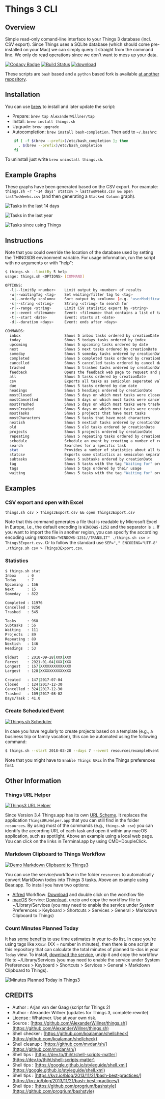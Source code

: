 # Things 3 CLI

## Overview

Simple read-only comand-line interface to your Things 3 database (incl. CSV export). Since Things uses a SQLite database (which should come pre-installed on your Mac) we can simply query it straight from the command line. We only do read operations since we don't want to mess up your data.

[![Codacy Badge](https://api.codacy.com/project/badge/Grade/62336d873da240ac89188efdb9f50d8b)](https://app.codacy.com/app/AlexanderWillner/things.sh?utm_source=github.com&utm_medium=referral&utm_content=AlexanderWillner/things.sh&utm_campaign=Badge_Grade_Dashboard)
[![Build Status](https://travis-ci.org/AlexanderWillner/things.sh.svg?branch=master)](https://travis-ci.org/AlexanderWillner/things.sh) [![download](https://img.shields.io/github/downloads/AlexanderWillner/things.sh/total)](https://github.com/AlexanderWillner/things.sh/releases)

These scripts are `bash` based and a `python` based fork is available [at another repository](https://github.com/AlexanderWillner/KanbanView).

## Installation

You can use [brew](https://brew.sh) to install and later update the script:

- Prepare: ```brew tap AlexanderWillner/tap```
- Install: ```brew install things.sh```
- Upgrade: ```brew upgrade```
- Autocompletion: ```brew install bash-completion```. Then add to ```~/.bashrc```:

```bash
    if [ -f $(brew --prefix)/etc/bash_completion ]; then
      . $(brew --prefix)/etc/bash_completion
    fi
```

To uninstall just write `brew uninstall things.sh`.

## Example Graphs

These graphs have been generated based on the CSV export. For example: ```things.sh -r '-14 days' statcsv > lastTwoWeeks.csv && open lastTwoWeeks.csv``` (and then generating a ```Stacked Column``` graph).

![Tasks in the last 14 days](img/example3.jpg)

![Tasks in the last year](img/example1.jpg)

![Tasks since using Things](img/example2.jpg)

## Instructions

Note that you could override the location of the database used by setting the THINGSDB environment variable. For usage information, run the script with no arguments or with "help":

```bash
$ things.sh --limitBy 5 help
usage: things.sh <OPTIONS> [COMMAND]

OPTIONS:
  -l|--limitBy <number>    Limit output by <number> of results
  -w|--waitingTag <tag>    Set waiting/filter tag to <tag>
  -o|--orderBy <column>    Sort output by <column> (e.g. 'userModificationDate' or 'creationDate')
  -s|--string <string>     String <string> to search for
  -r|--range <string>      Limit CSV statistic export by <string>
  -e|--event <filename>    Event: <filename> that contains a list of tasks
  -t|--start <date>        Event: starts at <date>
  -d|--duration <days>     Event: ends after <days>

COMMANDS:
  inbox                    Shows 5 inbox tasks ordered by creationDate
  today                    Shows 5 todays tasks ordered by index
  upcoming                 Shows 5 upcoming tasks ordered by date
  next                     Shows 5 next tasks ordered by creationDate
  someday                  Shows 5 someday tasks ordered by creationDate
  completed                Shows 5 completed tasks ordered by creationDate
  cancelled                Shows 5 cancelled tasks ordered by cancel date
  trashed                  Shows 5 trashed tasks ordered by creationDate
  feedback                 Opens the feedback web page to request and propose changes
  all                      Shows 5 tasks ordered by creationDate
  csv                      Exports all tasks as semicolon seperated values incl. notes and Excel friendly
  due                      Shows 5 tasks ordered by due date
  headings                 Shows 5 headings ordered by creationDate
  mostClosed               Shows 5 days on which most tasks were closed
  mostCancelled            Shows 5 days on which most tasks were cancelled
  mostTrashed              Shows 5 days on which most tasks were trashed
  mostCreated              Shows 5 days on which most tasks were created
  mostTasks                Shows 5 projects that have most tasks
  mostCharacters           Shows 5 tasks that have most characters
  nextish                  Shows 5 nextish tasks ordered by creationDate
  old                      Shows 5 old tasks ordered by creationDate
  projects                 Shows 5 projects ordered by creationDate
  repeating                Shows 5 repeating tasks ordered by creationDate
  schedule                 Schedule an event by creating a number of related tasks
  search                   Searches for a specific task
  stat                     Provides a number of statistics about all tasks
  statcsv                  Exports some statistics as semicolon separated values for -1 year
  subtasks                 Shows 5 subtasks ordered by creationDate
  tag                      Shows 5 tasks with the tag "Waiting for" ordered by "creationDate"
  tags                     Shows 5 tags ordered by their usage
  waiting                  Shows 5 tasks with the tag "Waiting for" ordered by "creationDate"
```

## Examples

### CSV export and open with Excel

```things.sh csv > Things3Export.csv && open Things3Export.csv```

Note that this command generates a file that is readable by Microsoft Excel in Europe, i.e., the default encoding is ```WINDOWS-1252``` and the separator is ```;```. If you want to import the file in another region, you can specify the according encoding using ```ENCODING="WINDOWS-1251//TRANSLIT" ./things.sh csv > Things3Export.csv```. Or to follow the standard use ```SEP="," ENCODING="UTF-8" ./things.sh csv > Things3Export.csv```.

### Statistics

```bash
$ things.sh stat
Inbox     : 0
Today     : 7
Upcoming  : 156
Next      : 15
Someday   : 822

Completed : 11976
Cancelled : 9250
Trashed   : 545

Tasks     : 968
Subtasks  : 56
Waiting   : 111
Projects  : 89
Repeating : 89
Nextish   : 146
Headings  : 53

Oldest    : 2010-09-28|XXX|XXX
Farest    : 2021-01-04|XXX|XXX
Longest   : 167|XXXXXXXXXXXXXX
Largest   : 128|XXXXXXXXXXXXXX

Created   : 147|2017-07-04
Closed    : 124|2017-12-30
Cancelled : 324|2017-12-30
Trashed   : 109|2017-08-02
Days/Task : 41.0
```

### Create Scheduled Event

[![Things.sh Scheduler](https://j.gifs.com/VPrxp9.gif)](https://youtu.be/npOYItkLuhU)

In case you have regularly to create projects based on a template (e.g., a business trip or family vacation), this can be automated using the following command:

```bash
$ things.sh --start 2018-03-20 --days 7 --event resources/exampleEvent.thingslist schedule
```

Note that you might have to ```Enable Things URLs``` in the Things preferences first.

## Other Information

### Things URL Helper

[![Things3 URL Helper](https://j.gifs.com/59VllB.gif)](https://youtu.be/6niSmdXanug)

Since Version 3.4 Things.app has its own [URL Scheme](https://support.culturedcode.com/customer/en/portal/articles/2803573). It replaces the application ```ThingsURLHelper.app``` that you can still find in the folder ```resources```. By using most of the commands (e.g., ```things.sh csv```) you can identify the according URL of each task and open it within any macOS application, such as spotlight. Above an example using a local web page. You can click on the links in Terminal.app by using CMD+DoupleClick.

### Markdown Clipboard to Things Workflow

[![Demo Markdown Clipbaord to Things3](https://j.gifs.com/gL8kx9.gif)](https://youtu.be/HTaxOkZb9S4)

You can use the service/workflow in the folder ```resources``` to automatically convert MarkDown todos into Things 3 tasks. Above an example using Bear.app. To install you have two options:

- [Alfred](https://www.alfredapp.com/blog/tips-and-tricks/tutorial-importing-and-setting-up-alfred-workflows/) Workflow: [Download](https://github.com/AlexanderWillner/things.sh/blob/master/resources/Markdown%20Clipboard%20to%20Things.alfredworkflow?raw=true) and double click on the workflow file
- [macOS](https://support.apple.com/kb/PH25241) Service: [Download](https://github.com/AlexanderWillner/things.sh/blob/master/resources/Markdown%20Clipboard%20to%20Things.workflow.zip?raw=true), unzip and copy the workflow file to ~/Library/Services (you may need to enable the service under System Preferences > Keyboard > Shortcuts > Services > General > Markdown Clipboard to Things)

### Count Minutes Planned Today

It has [some benefits](https://blog.amazingmarvin.com/5-benefits-of-using-time-estimates-in-your-to-do-list/) to use time estimates in your to-do list. In case you're using tags like ```XXmin``` (XX = number in minutes), then there is one script in this repository that can calculate the total minutes of planned to-dos in your ```Today``` view. To install, [download the service](https://github.com/AlexanderWillner/things.sh/blob/master/resources/MinutesTodayInThings.zip?raw=true), unzip it and copy the workflow file to ~/Library/Services (you may need to enable the service under System Preferences > Keyboard > Shortcuts > Services > General > Markdown Clipboard to Things).

![Minutes Planned Today in Things3](img/todayMinutes.png)

## CREDITS

- Author        : Arjan van der Gaag (script for Things 2)
- Author        : Alexander Willner (updates for Things 3, complete rewrite)
- License       : Whatever. Use at your own risk.
- Source        : [https://github.com/AlexanderWillner/things.sh](https://github.com/AlexanderWillner/things.sh)
- Shell checker : [https://github.com/koalaman/shellcheck](https://github.com/koalaman/shellcheck)
- Shell cleanup : [https://github.com/mvdan/sh/](https://github.com/mvdan/sh/)
- Shell tips    : [https://dev.to/thiht/shell-scripts-matter](https://dev.to/thiht/shell-scripts-matter)
- Shell tips    : [https://google.github.io/styleguide/shell.xml](https://google.github.io/styleguide/shell.xml)
- Shell tips    : [https://kvz.io/blog/2013/11/21/bash-best-practices/](https://kvz.io/blog/2013/11/21/bash-best-practices/)
- Shell tips    : [https://github.com/progrium/bashstyle](https://github.com/progrium/bashstyle)
